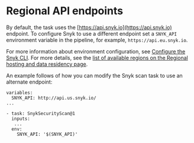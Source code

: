 # Regional API endpoints

By default, the task uses the [https://api.snyk.io](https://api.snyk.io) endpoint. To configure Snyk to use a different endpoint set a `SNYK_API` environment variable in the pipeline, for example, `https://api.eu.snyk.io`.

For more information about environment configuration, see [Configure the Snyk CLI](../../../snyk-cli/configure-the-snyk-cli/). For more details, see the [list of available regions on the Regional hosting and data residency page](../../../working-with-snyk/regional-hosting-and-data-residency.md#available-snyk-regions).

An example follows of  how you can modify the Snyk scan task to use an alternate endpoint:

```
variables:
  SNYK_API: http://api.us.snyk.io/
...

- task: SnykSecurityScan@1
  inputs:
   ...
  env:
    SNYK_API: '$(SNYK_API)'
```
